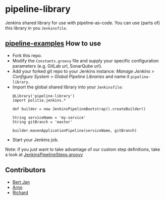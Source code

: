 # pipeline-library
Jenkins shared library for use with pipeline-as-code. You can use (parts of) this library in you `Jenkinsfile`.


 [pipeline-examples](https://github.com/jenkinsci/pipeline-examples)
How to use
----------
* Fork this repo.
* Modify the `Constants.groovy` file and supply your specific configuration parameters (e.g. GitLab url, SonarQube url).
* Add your forked git repo to your Jenkins instance: *Manage Jenkins > Configure System > Global Pipeline Libraries* and name it `pipeline-library`.
* Import the global shared library into your `Jenkinsfile`:
    ```
    @Library('pipeline-library')
    import politie.jenkins.*

    def builder = new JenkinsPipelineBootstrap().createBuilder()

    String serviceName = 'my-service'
    String gitBranch = 'master'

    builder.mavenApplicationPipeline(serviceName, gitBranch)        
    ```
* Start your Jenkins job.

Note: if you just want to take advantage of our custom step definitions, take a look at [JenkinsPipelineSteps.groovy](src/politie/jenkins/JenkinsPipelineSteps.groovy)

Contributors
----------

* [Bert Jan](https://github.com/bertjan)
* [Arno](https://github.com/arnobroekhof)
* [Richard](https://github.com/rkettelerij)
